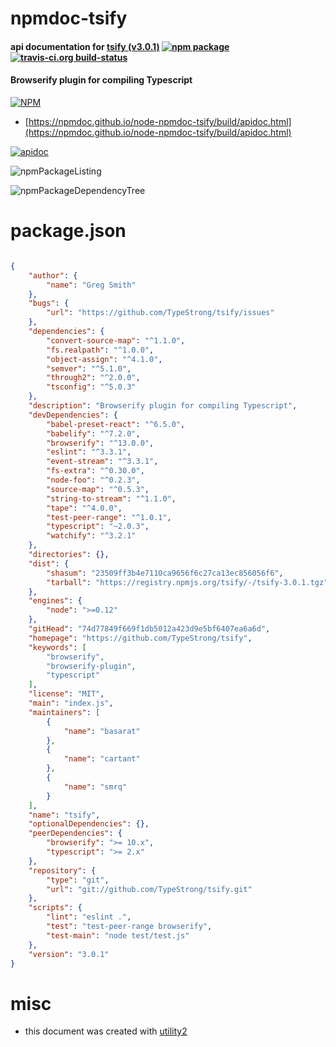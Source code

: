 # npmdoc-tsify

#### api documentation for  [tsify (v3.0.1)](https://github.com/TypeStrong/tsify)  [![npm package](https://img.shields.io/npm/v/npmdoc-tsify.svg?style=flat-square)](https://www.npmjs.org/package/npmdoc-tsify) [![travis-ci.org build-status](https://api.travis-ci.org/npmdoc/node-npmdoc-tsify.svg)](https://travis-ci.org/npmdoc/node-npmdoc-tsify)

#### Browserify plugin for compiling Typescript

[![NPM](https://nodei.co/npm/tsify.png?downloads=true&downloadRank=true&stars=true)](https://www.npmjs.com/package/tsify)

- [https://npmdoc.github.io/node-npmdoc-tsify/build/apidoc.html](https://npmdoc.github.io/node-npmdoc-tsify/build/apidoc.html)

[![apidoc](https://npmdoc.github.io/node-npmdoc-tsify/build/screenCapture.buildCi.browser.%252Ftmp%252Fbuild%252Fapidoc.html.png)](https://npmdoc.github.io/node-npmdoc-tsify/build/apidoc.html)

![npmPackageListing](https://npmdoc.github.io/node-npmdoc-tsify/build/screenCapture.npmPackageListing.svg)

![npmPackageDependencyTree](https://npmdoc.github.io/node-npmdoc-tsify/build/screenCapture.npmPackageDependencyTree.svg)



# package.json

```json

{
    "author": {
        "name": "Greg Smith"
    },
    "bugs": {
        "url": "https://github.com/TypeStrong/tsify/issues"
    },
    "dependencies": {
        "convert-source-map": "^1.1.0",
        "fs.realpath": "^1.0.0",
        "object-assign": "^4.1.0",
        "semver": "^5.1.0",
        "through2": "^2.0.0",
        "tsconfig": "^5.0.3"
    },
    "description": "Browserify plugin for compiling Typescript",
    "devDependencies": {
        "babel-preset-react": "^6.5.0",
        "babelify": "^7.2.0",
        "browserify": "^13.0.0",
        "eslint": "^3.3.1",
        "event-stream": "^3.3.1",
        "fs-extra": "^0.30.0",
        "node-foo": "^0.2.3",
        "source-map": "^0.5.3",
        "string-to-stream": "^1.1.0",
        "tape": "^4.0.0",
        "test-peer-range": "^1.0.1",
        "typescript": "~2.0.3",
        "watchify": "^3.2.1"
    },
    "directories": {},
    "dist": {
        "shasum": "23509ff3b4e7110ca9656f6c27ca13ec856056f6",
        "tarball": "https://registry.npmjs.org/tsify/-/tsify-3.0.1.tgz"
    },
    "engines": {
        "node": ">=0.12"
    },
    "gitHead": "74d77849f669f1db5012a423d9e5bf6407ea6a6d",
    "homepage": "https://github.com/TypeStrong/tsify",
    "keywords": [
        "browserify",
        "browserify-plugin",
        "typescript"
    ],
    "license": "MIT",
    "main": "index.js",
    "maintainers": [
        {
            "name": "basarat"
        },
        {
            "name": "cartant"
        },
        {
            "name": "smrq"
        }
    ],
    "name": "tsify",
    "optionalDependencies": {},
    "peerDependencies": {
        "browserify": ">= 10.x",
        "typescript": ">= 2.x"
    },
    "repository": {
        "type": "git",
        "url": "git://github.com/TypeStrong/tsify.git"
    },
    "scripts": {
        "lint": "eslint .",
        "test": "test-peer-range browserify",
        "test-main": "node test/test.js"
    },
    "version": "3.0.1"
}
```



# misc
- this document was created with [utility2](https://github.com/kaizhu256/node-utility2)
